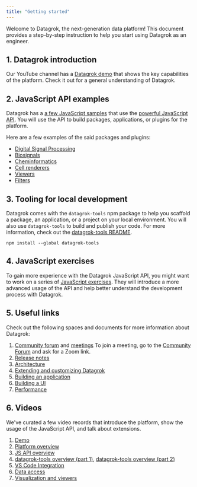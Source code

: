 ```yaml
---
title: "Getting started"
---
```


Welcome to Datagrok, the next-generation data platform! This document provides a step-by-step instruction to help you
start using Datagrok as an engineer.

## 1. Datagrok introduction

Our YouTube channel has a [Datagrok demo] that shows the key capabilities of the platform. Check it out for a general
understanding of Datagrok.

## 2. JavaScript API examples

Datagrok has a [a few JavaScript samples] that use the [powerful JavaScript API]. You will use the API to build
packages, applications, or plugins for the platform.

Here are a few examples of the said packages and plugins:

* [Digital Signal Processing]
* [Biosignals]
* [Cheminformatics]
* [Cell renderers]
* [Viewers]
* [Filters]

## 3. Tooling for local development

Datagrok comes with the `datagrok-tools` npm package to help you scaffold a package, an application, or a project on
your local environment. You will also use `datagrok-tools` to build and publish your code. For more information, check
out the [datagrok-tools README].

```shell
npm install --global datagrok-tools
```

<!-- PS: You might want to start by creating a [package]. -->

<!--
## Tutorial // a short tutorial that explains how to build something simple with Datagrok JavaScript API

Check out our practical tutorial that will teach you the basics of using the JavaScript API. In the tutorial, you will
generate a package, add simple code that uses the Datagrok JavaScript API, and publish this package to Datagrok's
development server.
-->

## 4. JavaScript exercises

To gain more experience with the Datagrok JavaScript API, you might want to work on a series of [JavaScript exercises].
They will introduce a more advanced usage of the API and help better understand the development process with Datagrok.

## 5. Useful links

Check out the following spaces and documents for more information about Datagrok:

1. [Community forum] and [meetings]
   To join a meeting, go to the [Community Forum] and ask for a Zoom link.
2. [Release notes]
3. [Architecture]
4. [Extending and customizing Datagrok]
5. [Building an application]
6. [Building a UI]
7. [Performance]

## 6. Videos

We've curated a few video records that introduce the platform, show the usage of the JavaScript API, and talk about
extensions.

1. [Demo]
2. [Platform overview]
3. [JS API overview]
4. [datagrok-tools overview (part 1)], [datagrok-tools overview (part 2)]
5. [VS Code Integration]
6. [Data access]
7. [Visualization and viewers]

[community forum]: https://community.datagrok.ai/

[meetings]: https://www.youtube.com/watch?v=p7_qOU_IzLM

[Release notes]: https://datagrok.ai/help/develop/release-history

[architecture]: admin/architecture.md

[Extending and customizing Datagrok]: packages/extensions.md

[Building an application]: how-to/build-an-app.md

[Building a UI]: advanced/ui.md

[Performance]: advanced/performance.md

[Demo]: https://www.youtube.com/watch?v=tVwpRB8fikQ

[Platform overview]: ../resources/video-contents.md#getting-started

[JS API overview]: ../resources/video-contents.md#javascript-api

[datagrok-tools overview (part 1)]: https://www.youtube.com/watch?v=zVVmlRorpjg&t=258s

[datagrok-tools overview (part 2)]: https://www.youtube.com/watch?v=0QxzllnBreI&t=4657s

[VS Code Integration]: https://www.youtube.com/watch?v=zVVmlRorpjg&t=870s

[Data access]: ../resources/video-contents.md#data-access

[Visualization and viewers]: ../resources/video-contents.md#visualizations

[Datagrok demo]: https://www.youtube.com/watch?v=tVwpRB8fikQ

[a few JavaScript samples]: https://public.datagrok.ai/js

[powerful JavaScript API]: https://datagrok.ai/js-api/

[Digital Signal Processing]: https://github.com/datagrok-ai/public/tree/master/packages/DSP

[Biosignals]: https://github.com/datagrok-ai/public/tree/master/packages/BioSignals

[Cheminformatics]: https://github.com/datagrok-ai/public/tree/master/packages/Chem

[//]: # ([Natural Language Processing]: https://github.com/datagrok-ai/public/tree/master/packages/NLP)

[Cell renderers]:https://github.com/datagrok-ai/public/blob/master/libraries/chem-meta/src/rdkit-api.ts

[viewers]: https://github.com/datagrok-ai/public/tree/master/packages/Viewers

[filters]: https://github.com/datagrok-ai/public/blob/master/packages/Widgets/src/filters/radio-button-filter.ts

[datagrok-tools README]: https://github.com/datagrok-ai/public/tree/master/tools#datagrok-tools

[JavaScript exercises]: exercises/exercises.md
